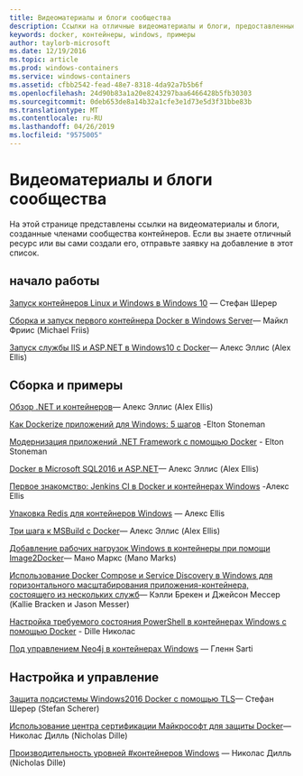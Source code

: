 ```yaml
---
title: Видеоматериалы и блоги сообщества
description: Ссылки на отличные видеоматериалы и блоги, предоставленные членами сообщества, посвященного контейнерам Windows
keywords: docker, контейнеры, windows, примеры
author: taylorb-microsoft
ms.date: 12/19/2016
ms.topic: article
ms.prod: windows-containers
ms.service: windows-containers
ms.assetid: cfbb2542-fead-48e7-8318-4da92a7b5b6f
ms.openlocfilehash: 24d90b83a1a20e8243297baa6466428b5fb30303
ms.sourcegitcommit: 0deb653de8a14b32a1cfe3e1d73e5d3f31bbe83b
ms.translationtype: MT
ms.contentlocale: ru-RU
ms.lasthandoff: 04/26/2019
ms.locfileid: "9575005"
---
```

# <a name="community-videos-and-blogs"></a>Видеоматериалы и блоги сообщества

На этой странице представлены ссылки на видеоматериалы и блоги, созданные членами сообщества контейнеров.  Если вы знаете отличный ресурс или вы сами создали его, отправьте заявку на добавление в этот список.

## <a name="getting-started"></a>начало работы

[Запуск контейнеров Linux и Windows в Windows 10](https://stefanscherer.github.io/run-linux-and-windows-containers-on-windows-10/) — Стефан Шерер

[Сборка и запуск первого контейнера Docker в Windows Server](https://blog.docker.com/2016/09/build-your-first-docker-windows-server-container/)— Майкл Фриис (Michael Friis)

[Запуск службы IIS и ASP.NET в Windows10 с Docker](https://blog.alexellis.io/run-iis-asp-net-on-windows-10-with-docker/)— Алекс Эллис (Alex Ellis)

## <a name="building-and-examples"></a>Сборка и примеры

[Обзор .NET и контейнеров](https://blog.alexellis.io/docker-dotnet-containers/)— Алекс Эллис (Alex Ellis)

[Как Dockerize приложений для Windows: 5 шагов](https://blog.sixeyed.com/how-to-dockerize-windows-applications/) -Elton Stoneman

[Модернизация приложений .NET Framework с помощью Docker](https://www.pluralsight.com/courses/modernizing-dotnet-framework-apps-docker?clickid=UVL20JTFpzK6UDSX5n1b5zmyUkgWUPWOz3Pjwg0&irgwc=1&mpid=1197078&utm_source=impactradius&utm_medium=digital_affiliate&utm_campaign=1197078&aid=7010a000001xAKZAA2) - Elton Stoneman

[Docker в Microsoft SQL2016 и ASP.NET](https://blog.alexellis.io/docker-does-sql2016-aspnet/)— Алекс Эллис (Alex Ellis)

[Первое знакомство: Jenkins CI в Docker и контейнерах Windows](https://blog.alexellis.io/continuous-integration-docker-windows-containers/) -Алекс Ellis

[Упаковка Redis для контейнеров Windows](https://blog.alexellis.io/packaging-windows-containers/) — Алекс Ellis

[Три шага к MSBuild с Docker](https://blog.alexellis.io/3-steps-to-msbuild-with-docker/)— Алекс Эллис (Alex Ellis)

[Добавление рабочих нагрузок Windows в контейнеры при помощи Image2Docker](https://blog.docker.com/2016/10/containerize-windows-workloads-image2docker/)— Мано Маркс (Mano Marks)

[Использование Docker Compose и Service Discovery в Windows для горизонтального масштабирования приложения-контейнера, состоящего из нескольких служб](https://blogs.technet.microsoft.com/virtualization/2016/10/18/use-docker-compose-and-service-discovery-on-windows-to-scale-out-your-multi-service-container-application/)— Кэлли Брекен и Джейсон Мессер (Kallie Bracken и Jason Messer)

[Настройка требуемого состояния PowerShell в контейнерах Windows с помощью Docker](https://dille.name/blog/2016/06/17/powershell-desired-state-configuration-psdsc-in-windows-containers-using-docker/) - Dille Николас

[Под управлением Neo4j в контейнерах Windows](https://glennsarti.github.io/blog/neo4j-nano-containers) — Гленн Sarti

## <a name="configuration-and-managment"></a>Настройка и управление

[Защита подсистемы Windows2016 Docker с помощью TLS](https://stefanscherer.github.io/protecting-a-windows-2016-docker-engine-with-tls/)— Стефан Шерер (Stefan Scherer)

[Использование центра сертификации Майкрософт для защиты Docker](https://dille.name/blog/2016/11/08/using-a-microsoft-ca-to-secure-docker/)— Николас Дилль (Nicholas Dille) 

[Производительность уровней #контейнеров Windows](https://dille.name/blog/2017/01/13/windows-container-performance-of-layers/) — Николас Дилль (Nicholas Dille)
